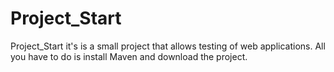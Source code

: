 # Project_Start

Project_Start it's is a small project that allows testing of web applications. 
All you have to do is install Maven and download the project.

